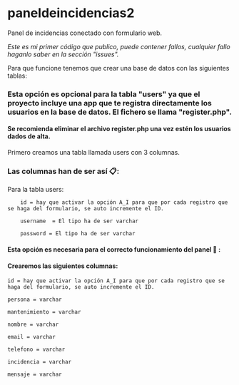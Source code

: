 # paneldeincidencias2
Panel de incidencias conectado con formulario web.

_Este es mi primer código que publico, puede contener fallos, cualquier fallo haganlo saber en la sección "issues"._

Para que funcione tenemos que crear una base de datos con las siguientes tablas:


### Esta opción  es opcional para la tabla "users" ya que el proyecto incluye una app que te registra directamente los usuarios en la base de datos. El fichero se llama "register.php".

#### Se recomienda eliminar el archivo register.php una vez estén los usuarios dados de alta.


		
Primero creamos una  tabla llamada users con 3 columnas.

### Las columnas han de ser así 📋:

Para la tabla users:


		id = hay que activar la opción A_I para que por cada registro que se haga del formulario, se auto incremente el ID.

		username  = El tipo ha de ser varchar 

		password = El tipo ha de ser varchar
		
		
#### Esta opción es necesaria para el correcto funcionamiento del panel 🔧 :

#### Crearemos las siguientes columnas: 

	id = hay que activar la opción A_I para que por cada registro que se haga del formulario, se auto incremente el ID.

	persona = varchar

	mantenimiento = varchar

	nombre = varchar

	email = varchar

	telefono = varchar

	incidencia = varchar

	mensaje = varchar

